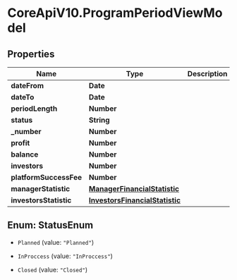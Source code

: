 # CoreApiV10.ProgramPeriodViewModel

## Properties
Name | Type | Description | Notes
------------ | ------------- | ------------- | -------------
**dateFrom** | **Date** |  | [optional] 
**dateTo** | **Date** |  | [optional] 
**periodLength** | **Number** |  | [optional] 
**status** | **String** |  | [optional] 
**_number** | **Number** |  | [optional] 
**profit** | **Number** |  | [optional] 
**balance** | **Number** |  | [optional] 
**investors** | **Number** |  | [optional] 
**platformSuccessFee** | **Number** |  | [optional] 
**managerStatistic** | [**ManagerFinancialStatistic**](ManagerFinancialStatistic.md) |  | [optional] 
**investorsStatistic** | [**InvestorsFinancialStatistic**](InvestorsFinancialStatistic.md) |  | [optional] 


<a name="StatusEnum"></a>
## Enum: StatusEnum


* `Planned` (value: `"Planned"`)

* `InProccess` (value: `"InProccess"`)

* `Closed` (value: `"Closed"`)




